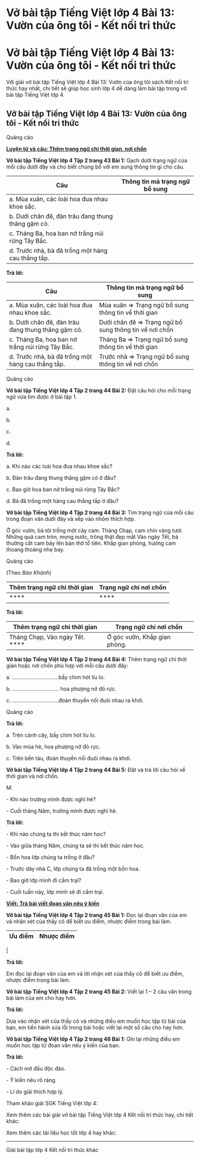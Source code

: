 # Vở bài tập Tiếng Việt lớp 4 Bài 13: Vườn của ông tôi - Kết nối tri thức

# Vở bài tập Tiếng Việt lớp 4 Bài 13: Vườn của ông tôi - Kết nối tri thức

Với giải vở bài tập Tiếng Việt lớp 4 Bài 13: Vườn của ông tôi sách Kết nối tri thức hay nhất, chi tiết sẽ giúp học sinh lớp 4 dễ dàng làm bài tập trong vở bài tập Tiếng Việt lớp 4.

## Vở bài tập Tiếng Việt lớp 4 Bài 13: Vườn của ông tôi - Kết nối tri thức

Quảng cáo

[**Luyện từ và câu: Thêm trạng ngữ chỉ thời gian, nơi chốn**](https://vietjack.com/vbt-tieng-viet-4-kn/luyen-tu-va-cau-trang-ngu-chi-thoi-gian-noi-chon.jsp)

**Vở bài tập Tiếng Việt lớp 4 Tập 2 trang 43 Bài 1:** Gạch dưới trạng ngữ của mỗi câu dưới đây và cho biết chúng bổ với em sung thông tin gì cho câu.

**Câu** |  **Thông tin mà trạng ngữ bổ sung**  
---|---  
a. Mùa xuân, các loài hoa đua nhau khoe sắc. |   
b. Dưới chân đê, đàn trâu đang thung thăng gặm cỏ. |   
c. Tháng Ba, hoa ban nở trắng núi rừng Tây Bắc. |   
d. Trước nhà, bà đã trồng một hàng cau thẳng tắp. |   
  
**Trả lời:**

**Câu** |  **Thông tin mà trạng ngữ bổ sung**  
---|---  
a. Mùa xuân, các loài hoa đua nhau khoe sắc. |  Mùa xuân => Trạng ngữ bổ sung thông tin về thời gian  
b. Dưới chân đê, đàn trâu đang thung thăng gặm cỏ. |  Dưới chân đê => Trạng ngữ bổ sung thông tin về nơi chốn  
c. Tháng Ba, hoa ban nở trắng núi rừng Tây Bắc. |  Tháng Ba => Trạng ngữ bổ sung thông tin về thời gian  
d. Trước nhà, bà đã trồng một hàng cau thẳng tắp. |  Trước nhà => Trạng ngữ bổ sung thông tin về nơi chốn  
  
Quảng cáo

**Vở bài tập Tiếng Việt lớp 4 Tập 2 trang 44 Bài 2:** Đặt câu hỏi cho mỗi trạng ngữ vừa tìm được ở bài tập 1. 

a. 

b. 

c. 

d. 

**Trả lời:**

a. Khi nào các loài hoa đua nhau khoe sắc?

b. Đàn trâu đang thung thăng gặm cỏ ở đâu?

c. Bao giờ hoa ban nở trắng núi rừng Tây Bắc?

d. Bà đã trồng một hàng cau thẳng tắp ở đâu?

**Vở bài tập Tiếng Việt lớp 4 Tập 2 trang 44 Bài 3:** Tìm trạng ngữ của mỗi câu trong đoạn văn dưới đây và xếp vào nhóm thích hợp. 

Ở góc vườn, bà tôi trồng một cây cam. Tháng Chạp, cam chín vàng tươi. Những quả cam tròn, mọng nước, trông thật đẹp mắt Vào ngày Tết, bà thường cắt cam bày lên bàn thờ tổ tiên. Khắp gian phòng, hương cam thoang thoảng nhẹ bay. 

Quảng cáo

(Theo _Bảo Khánh_)

**Thêm trạng ngữ chỉ thời gian** |  **Trạng ngữ chỉ nơi chốn**  
---|---  
**** |  ****  
  
**Trả lời:**

**Thêm trạng ngữ chỉ thời gian** |  **Trạng ngữ chỉ nơi chốn**  
---|---  
Tháng Chạp, Vào ngày Tết. **** |  Ở góc vườn, Khắp gian phòng.  
  
**Vở bài tập Tiếng Việt lớp 4 Tập 2 trang 44 Bài 4:** Thêm trạng ngữ chỉ thời gian hoặc nơi chốn phù hợp với mỗi câu dưới đây:

a. ………………………….bầy chim hót líu lo. 

b. …………………………. hoa phượng nở đỏ rực. 

c. ………………………….đoàn thuyền nối đuôi nhau ra khơi. 

Quảng cáo

**Trả lời:**

a. Trên cành cây, bầy chim hót líu lo.

b. Vào mùa hè, hoa phượng nở đỏ rực.

c. Trên bến tàu, đoàn thuyền nối đuôi nhau ra khơi.

**Vở bài tập Tiếng Việt lớp 4 Tập 2 trang 44 Bài 5:** Đặt và trả lời câu hỏi về thời gian và nơi chốn. 

M: 

\- Khi nào trường mình được nghỉ hè? 

\- Cuối tháng Năm, trường mình được nghỉ hè. 

**Trả lời:**

\- Khi nào chúng ta thi kết thúc năm học?

\- Vào giữa tháng Năm, chúng ta sẽ thi kết thúc năm học.

\- Bồn hoa lớp chúng ta trồng ở đâu?

\- Trước dãy nhà C, lớp chúng ta đã trồng một bồn hoa.

\- Bao giờ lớp mình đi cắm trại?

\- Cuối tuần này, lớp mình sẽ đi cắm trại.

[**Viết: Trả bài viết đoạn văn nêu ý kiến**](https://vietjack.com/vbt-tieng-viet-4-kn/viet-tra-bai-viet-doan-van-neu-y-kien-tap-2.jsp)

**Vở bài tập Tiếng Việt lớp 4 Tập 2 trang 45 Bài 1:** Đọc lại đoạn văn của em và nhận xét của thầy cô để biết ưu điểm, nhược điểm trong bài làm.

**Ưu điểm** |  **Nhược điểm**  
---|---  
|   
  
**Trả lời:**

Em đọc lại đoạn văn của em và lời nhận xét của thầy cô để biết ưu điểm, nhược điểm trong bài làm.

**Vở bài tập Tiếng Việt lớp 4 Tập 2 trang 45 Bài 2:** Viết lại 1 – 2 câu văn trong bài làm của em cho hay hơn. 

**Trả lời:**

Dựa vào nhận xét của thầy cô và những điều em muốn học tập từ bài của bạn, em tiến hành sửa lỗi trong bài hoặc viết lại một số câu cho hay hơn. 

**Vở bài tập Tiếng Việt lớp 4 Tập 2 trang 46 Bài 1:** Ghi lại những điều em muốn học tập từ đoạn văn nêu ý kiến của bạn.

**Trả lời:**

\- Cách mở đầu độc đáo.

\- Ý kiến nêu rõ ràng.

\- Lí do giải thích hợp lý. 

Tham khảo giải SGK Tiếng Việt lớp 4:

Xem thêm các bài giải vở bài tập Tiếng Việt lớp 4 Kết nối tri thức hay, chi tiết khác:

Xem thêm các tài liệu học tốt lớp 4 hay khác:

* * *

Giải bài tập lớp 4 Kết nối tri thức khác
